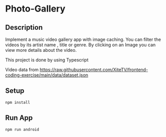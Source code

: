 # Photo-Gallery

## Description

Implement a music video gallery app with image caching.
You can filter the videos by its artist name , title or genre. By clicking on an Image you
can view more details about the video.

This project is done by using Typescript

Video data from https://raw.githubusercontent.com/XiteTV/frontend-coding-exercise/main/data/dataset.json

## Setup

```
npm install
```

## Run App

```
npm run android
```

